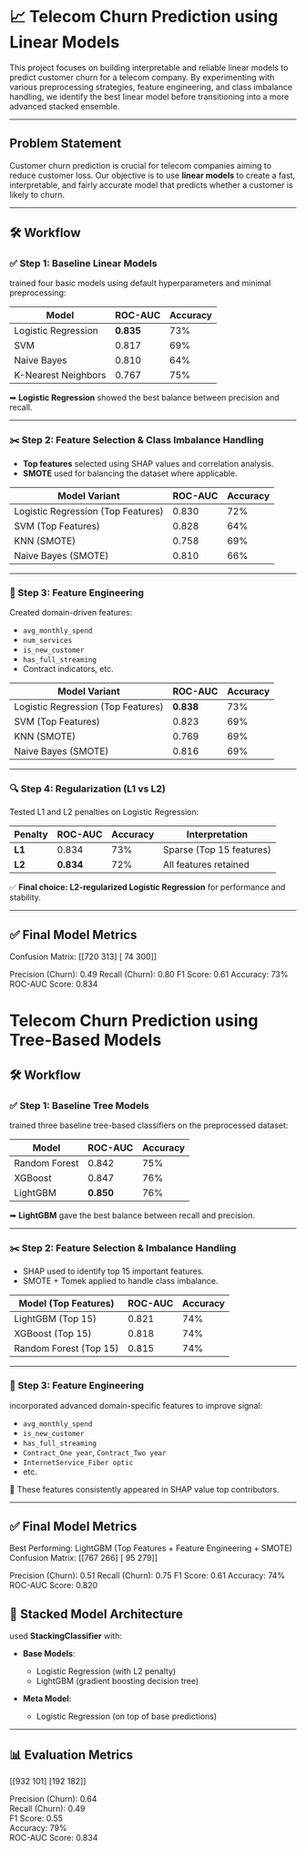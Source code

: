 # 📈 Telecom Churn Prediction using Linear Models

This project focuses on building interpretable and reliable linear models to predict customer churn for a telecom company. By experimenting with various preprocessing strategies, feature engineering, and class imbalance handling, we identify the best linear model before transitioning into a more advanced stacked ensemble.

---

## Problem Statement

Customer churn prediction is crucial for telecom companies aiming to reduce customer loss. Our objective is to use **linear models** to create a fast, interpretable, and fairly accurate model that predicts whether a customer is likely to churn.

---

## 🛠️ Workflow

### ✅ Step 1: Baseline Linear Models

trained four basic models using default hyperparameters and minimal preprocessing:

| Model                  | ROC-AUC  | Accuracy |
|-----------------------|----------|----------|
| Logistic Regression   | **0.835** | 73%     |
| SVM                   | 0.817    | 69%     |
| Naive Bayes           | 0.810    | 64%     |
| K-Nearest Neighbors   | 0.767    | 75%     |

➡ **Logistic Regression** showed the best balance between precision and recall.

---

### ✂️ Step 2: Feature Selection & Class Imbalance Handling

- **Top features** selected using SHAP values and correlation analysis.
- **SMOTE** used for balancing the dataset where applicable.

| Model Variant          | ROC-AUC  | Accuracy |
|------------------------|----------|----------|
| Logistic Regression (Top Features) | 0.830 | 72% |
| SVM (Top Features)     | 0.828    | 64%     |
| KNN (SMOTE)            | 0.758    | 69%     |
| Naive Bayes (SMOTE)    | 0.810    | 66%     |

---

### 🧪 Step 3: Feature Engineering

Created domain-driven features:
- `avg_monthly_spend`
- `num_services`
- `is_new_customer`
- `has_full_streaming`
- Contract indicators, etc.

| Model Variant          | ROC-AUC  | Accuracy |
|------------------------|----------|----------|
| Logistic Regression (Top Features) | **0.838** | 73% |
| SVM (Top Features)     | 0.823    | 69%     |
| KNN (SMOTE)            | 0.769    | 69%     |
| Naive Bayes (SMOTE)    | 0.816    | 69%     |

---

### 🔍 Step 4: Regularization (L1 vs L2)

Tested L1 and L2 penalties on Logistic Regression:

| Penalty      | ROC-AUC | Accuracy | Interpretation |
|--------------|---------|----------|----------------|
| **L1**       | 0.834   | 73%      | Sparse (Top 15 features) |
| **L2**       | **0.834** | 72%    | All features retained     |

✅ **Final choice: L2-regularized Logistic Regression** for performance and stability.

---

## ✅ Final Model Metrics


Confusion Matrix:
[[720 313]
 [ 74 300]]

Precision (Churn): 0.49
Recall (Churn):    0.80
F1 Score:          0.61
Accuracy:          73%
ROC-AUC Score:     0.834

# Telecom Churn Prediction using Tree-Based Models


## 🛠️ Workflow

### ✅ Step 1: Baseline Tree Models

trained three baseline tree-based classifiers on the preprocessed dataset:

| Model            | ROC-AUC  | Accuracy |
|------------------|----------|----------|
| Random Forest    | 0.842    | 75%     |
| XGBoost          | 0.847    | 76%     |
| LightGBM         | **0.850** | 76%     |

➡ **LightGBM** gave the best balance between recall and precision.

---

### ✂️ Step 2: Feature Selection & Imbalance Handling

- SHAP used to identify top 15 important features.
- SMOTE + Tomek applied to handle class imbalance.

| Model (Top Features) | ROC-AUC  | Accuracy |
|----------------------|----------|----------|
| LightGBM (Top 15)    | 0.821    | 74%     |
| XGBoost (Top 15)     | 0.818    | 74%     |
| Random Forest (Top 15)| 0.815   | 74%     |

---

### 🧪 Step 3: Feature Engineering

incorporated advanced domain-specific features to improve signal:

- `avg_monthly_spend`
- `is_new_customer`
- `has_full_streaming`
- `Contract_One year`, `Contract_Two year`
- `InternetService_Fiber optic`
- etc.

📌 These features consistently appeared in SHAP value top contributors.

---

## ✅ Final Model Metrics


Best Performing: LightGBM (Top Features + Feature Engineering + SMOTE)
Confusion Matrix:
[[767 266]
 [ 95 279]]

Precision (Churn): 0.51
Recall (Churn):    0.75
F1 Score:          0.61
Accuracy:          74%
ROC-AUC Score:     0.820

## 🧪 Stacked Model Architecture

used **StackingClassifier** with:

- **Base Models**:  
  - Logistic Regression (with L2 penalty)  
  - LightGBM (gradient boosting decision tree)

- **Meta Model**:  
  - Logistic Regression (on top of base predictions)

---

## 📊 Evaluation Metrics


[[932 101]
 [192 182]]

Precision (Churn):     0.64  
Recall (Churn):        0.49  
F1 Score:              0.55  
Accuracy:              79%  
ROC-AUC Score:         0.834
